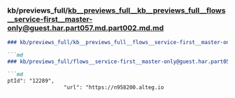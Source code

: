 ### kb/previews_full/kb__previews_full__kb__previews_full__flows__service-first__master-only@guest.har.part057.md.part002.md.md

```md
### kb/previews_full/kb__previews_full__flows__service-first__master-only@guest.har.part057.md.part002.md

```md
### kb/previews_full/flows__service-first__master-only@guest.har.part057.md (part 002)

```md
ptId": "12289",
                  "url": "https://n958200.alteg.io
```

```

```

```
